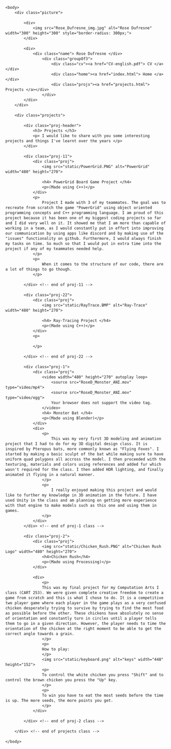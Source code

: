 
<html>
    <head>
        <title> Rose Dufresne </title>
        <link rel="stylesheet" href="styles.css">
    </head>

    <body>
        <div class="picture">
        
            <div> 
                <img src="Rose_Dufresne_img.jpg" alt="Rose Dufresne" width="300" height="300" style="border-radius: 300px;">
            </div>

            <div>
                <div class="name"> Rose Dufresne </div>
                    <div class="groupOf3">
                        <div class="cv"><a href="CV-english.pdf"> CV </a></div>
                        <div class="home"><a href="index.html"> Home </a></div>
                        <div class="projs"><a href="projects.html"> Projects </a></div>
                    </div>
            </div>
        </div>

        <div class="projects">

            <div class="proj-header">
                <h3> Projects </h3>
                <p> I would like to share with you some interesting projects and things I've learnt over the years </p>
            </div>

            <div class="proj-11">
                <div class="proj">
                    <img src="static/PowerGrid.PNG" alt="PowerGrid" width="480" height="270">

                    <h4> PowerGrid Board Game Project </h4>
                    <p>(Made using C++)</p>
                </div>
                <p>
                    Project I made with 3 of my teammates. The goal was to recreate from scratch the game "PowerGrid" using object oriented programming concepts and C++ programming language. I am proud of this project because it has been one of my biggest coding projects so far and I did very well on it. It showed me that I am more than capable of working in a team, as I would constantly put in effort into improving our communication by using apps like discord and by making use of the "issues" functionality on github. Furthermore, I would always finish my tasks on time. So much so that I would put in extra time into the project if any of my teammates needed help. 
                </p> 
                <p>
                    When it comes to the structure of our code, there are a lot of things to go though. 
                </p> 

            </div> <!-- end of proj-11 -->

            <div class="proj-22">
                <div class="proj">
                    <img src="static/RayTrace.BMP" alt="Ray-Trace" width="480" height="270">

                    <h4> Ray-Tracing Project </h4>
                    <p>(Made using C++)</p>
                </div>
                <p>
                    
                </p> 

            </div> <!-- end of proj-22 -->

            <div class="proj-1">
                <div class="proj">
                    <video width="480" height="270" autoplay loop>
                        <source src="RoseD_Monster_ANI.mov" type="video/mp4">
                        <source src="RoseD_Monster_ANI.mov" type="video/ogg">
                        Your browser does not support the video tag.
                    </video>
                    <h4> Monster Bat </h4>
                    <p>(Made using Blender)</p>
                </div>
                <div>
                    <p>
                        This was my very first 3D modeling and animation project that I had to do for my 3D digital design class. It is inspired by Pteropus bats, more commonly known as "Flying Foxes". I started by making a basic sculpt of the bat while making sure to have uniform quad polygons all accross the model. I then proceeded with the texturing, materials and colors using references and added fur which wasn't required for the class. I then added HDR lighting, and finally animated it flying in a natural manner. 
                    </p>
                    <p>
                        I really enjoyed making this project and would like to further my knowledge in 3D animation in the future. I have used Unity in the class and am planning on getting more experience with that engine to make models such as this one and using them in games.
                    </p>     
                </div>
            </div> <!-- end of proj-1 class -->

            <div class="proj-2">
                <div class="proj">
                    <img src="static/Chicken_Rush.PNG" alt="Chicken Rush Logo" width="480" height="270">
                    <h4>Chicken Rush</h4>
                    <p>(Made using Processing)</p>
                </div>

                <div>
                    <p>
                    This was my final project for my Computation Arts I class (CART 253). We were given complete creative freedom to create a game from scratch and this is what I chose to do. It is a competitive two player game where each player in the game plays as a very confused chicken desperately trying to survive by trying to find the most food as possible before the other. These chickens have absolutely no sense of orientation and constantly turn in circles until a player tells them to go in a given direction. However, the player needs to time the orientation of the chicken at the right moment to be able to get the correct angle towards a grain.
                    </p>
                    <p>
                    How to play:
                    </p>
                    <img src="static/keyboard.png" alt="keys" width="448" height="152">
                    <p>
                    To control the white chicken you press "Shift" and to control the brown chicken you press the "Up" key.
                    </p>
                    <p>
                    To win you have to eat the most seeds before the time is up. The more seeds, the more points you get.
                    </p>
                </div>

            </div> <!-- end of proj-2 class -->

        </div> <!-- end of projects class -->

    </body>

</html>
